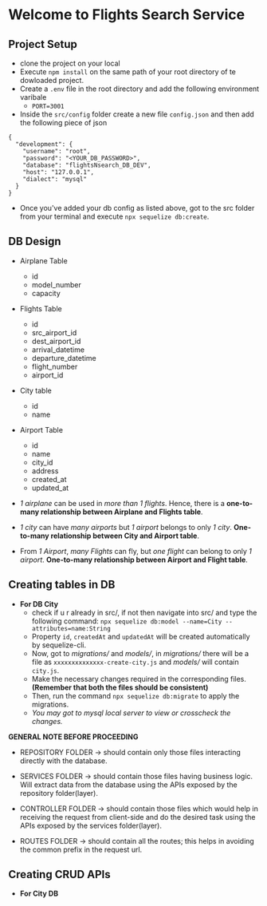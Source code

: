 # Welcome to Flights Search Service

## Project Setup
- clone the project on your local
- Execute `npm install` on the same path of your root directory of te dowloaded project.
- Create a `.env` file in the root directory and add the following environment varibale
    - `PORT=3001`
- Inside the `src/config` folder create a new file `config.json` and then add the following piece of json
```
{
  "development": {
    "username": "root",
    "password": "<YOUR_DB_PASSWORD>",
    "database": "flightsNsearch_DB_DEV",
    "host": "127.0.0.1",
    "dialect": "mysql"
  }
}
```
- Once you've added your db config as listed above, got to the src folder from your terminal and execute `npx sequelize db:create`.


## DB Design
- Airplane Table
  - id
  - model_number
  - capacity
- Flights Table
  - id
  - src_airport_id
  - dest_airport_id
  - arrival_datetime
  - departure_datetime
  - flight_number
  - airport_id
- City table
  - id
  - name
- Airport Table
  - id
  - name
  - city_id
  - address
  - created_at
  - updated_at

- _1 airplane_ can be used in _more than 1 flights_. Hence, there is a **one-to-many relationship between Airplane and Flights table**.
- _1 city_ can have _many airports_ but _1 airport_ belongs to only _1 city_. **One-to-many relationship between City and Airport table**.
- From _1 Airport_, _many Flights_ can fly, but _one flight_ can belong to only _1 airport_. **One-to-many relationship between Airport and Flight table**.


## Creating tables in DB
- **For DB City**
  - check if u r already in src/, if not then navigate into src/ and type the following command:
  `npx sequelize db:model --name=City --attributes=name:String`
  - Property `id`, `createdAt` and `updatedAt` will be created automatically by sequelize-cli.
  - Now, got to _migrations/_ and _models/_, in _migrations/_ there will be a file as `xxxxxxxxxxxxxx-create-city.js` and _models/_ will contain `city.js`.
  - Make the necessary changes required in the corresponding files. **(Remember that both the files should be consistent)**
  - Then, run the command `npx sequelize db:migrate` to apply the migrations.
  - _You may got to mysql local server to view or crosscheck the changes._

**GENERAL NOTE BEFORE PROCEEDING**
- REPOSITORY FOLDER -> should contain only those files interacting directly with the database.
  
- SERVICES FOLDER -> should contain those files having business logic. Will extract data from the database using the APIs exposed by the repository folder(layer).

- CONTROLLER FOLDER -> should contain those files which would help in receiving the request from client-side and do the desired task using the APIs exposed by the services folder(layer).

- ROUTES FOLDER -> should contain all the routes; this helps in avoiding the common prefix in the request url.

## Creating CRUD APIs
- **For City DB**